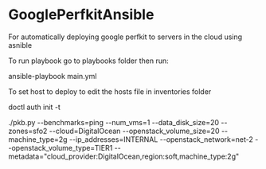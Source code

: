 # GooglePerfkitAnsible
For automatically deploying google perfkit to servers in the cloud using asnible

To run playbook go to playbooks folder then run:

ansible-playbook main.yml

To set host to deploy to edit the hosts file in inventories folder

doctl auth init -t <apikey>

./pkb.py --benchmarks=ping --num_vms=1 --data_disk_size=20 --zones=sfo2 --cloud=DigitalOcean --openstack_volume_size=20 --machine_type=2g --ip_addresses=INTERNAL --openstack_network=net-2 --openstack_volume_type=TIER1 --metadata="cloud_provider:DigitalOcean,region:soft,machine_type:2g"
